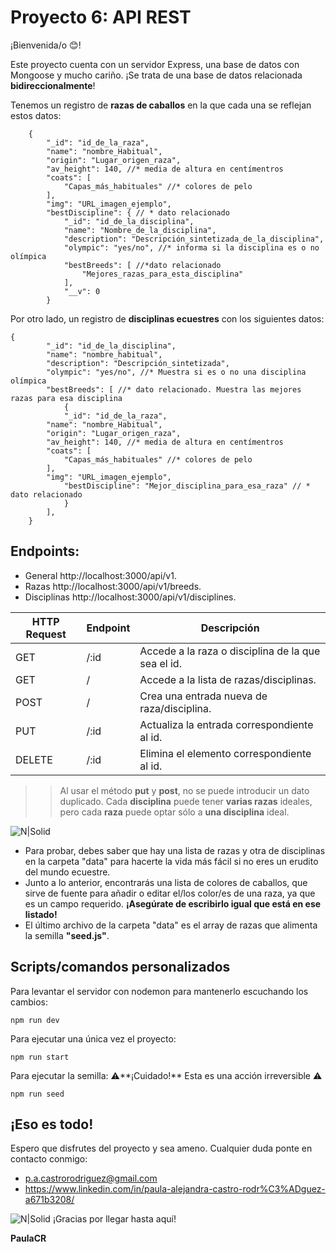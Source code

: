 # Proyecto 6: API REST

¡Bienvenida/o 😊!

Este proyecto cuenta con un servidor Express, una base de datos con Mongoose y mucho cariño.
¡Se trata de una base de datos relacionada **bidireccionalmente**!

Tenemos un registro de **razas de caballos** en la que cada una se reflejan estos datos:

```
    {
		"_id": "id_de_la_raza",
		"name": "nombre_Habitual",
		"origin": "Lugar_origen_raza",
		"av_height": 140, //* media de altura en centímentros
		"coats": [
			"Capas_más_habituales" //* colores de pelo
		],
		"img": "URL_imagen_ejemplo",
		"bestDiscipline": { // * dato relacionado
			"_id": "id_de_la_disciplina",
			"name": "Nombre_de_la_disciplina",
			"description": "Descripción_sintetizada_de_la_disciplina",
			"olympic": "yes/no", //* informa si la disciplina es o no olímpica
			"bestBreeds": [ //*dato relacionado
				"Mejores_razas_para_esta_disciplina"
			],
			"__v": 0
		}
```

Por otro lado, un registro de **disciplinas ecuestres** con los siguientes datos:

```
{
		"_id": "id_de_la_disciplina",
		"name": "nombre_habitual",
		"description": "Descripción_sintetizada",
		"olympic": "yes/no", //* Muestra si es o no una disciplina olímpica
		"bestBreeds": [ //* dato relacionado. Muestra las mejores razas para esa disciplina
			{
			"_id": "id_de_la_raza",
		"name": "nombre_Habitual",
		"origin": "Lugar_origen_raza",
		"av_height": 140, //* media de altura en centímentros
		"coats": [
			"Capas_más_habituales" //* colores de pelo
		],
		"img": "URL_imagen_ejemplo",
			"bestDiscipline": "Mejor_disciplina_para_esa_raza" // * dato relacionado
			}
		],
	}
```

## Endpoints:

- General http://localhost:3000/api/v1.
- Razas http://localhost:3000/api/v1/breeds.
- Disciplinas http://localhost:3000/api/v1/disciplines.

| HTTP Request | Endpoint | Descripción                                        |
| ------------ | -------- | -------------------------------------------------- |
| GET          | /:id     | Accede a la raza o disciplina de la que sea el id. |
| GET          | /        | Accede a la lista de razas/disciplinas.            |
| POST         | /        | Crea una entrada nueva de raza/disciplina.         |
| PUT          | /:id     | Actualiza la entrada correspondiente al id.        |
| DELETE       | /:id     | Elimina el elemento correspondiente al id.         |

> > Al usar el método **put** y **post**, no se puede introducir un dato duplicado. Cada **disciplina** puede tener **varias razas** ideales, pero cada **raza** puede optar sólo a **una disciplina** ideal.

![N|Solid](https://verdeyazul.diarioinformacion.com/wp-content/uploads/2021/10/horses-g4a417ec1c_1920-740x494.jpg)

- Para probar, debes saber que hay una lista de razas y otra de disciplinas en la carpeta "data" para hacerte la vida más fácil si no eres un erudito del mundo ecuestre.
- Junto a lo anterior, encontrarás una lista de colores de caballos, que sirve de fuente para añadir o editar el/los color/es de una raza, ya que es un campo requerido. **¡Asegúrate de escribirlo igual que está en ese listado!**
- El último archivo de la carpeta "data" es el array de razas que alimenta la semilla **"seed.js"**.

## Scripts/comandos personalizados

Para levantar el servidor con nodemon para mantenerlo escuchando los cambios:

```
npm run dev
```

Para ejecutar una única vez el proyecto:

```
npm run start
```

Para ejecutar la semilla:
⚠️**¡Cuidado!** Esta es una acción irreversible ⚠️

```
npm run seed
```

## ¡Eso es todo!

Espero que disfrutes del proyecto y sea ameno.
Cualquier duda ponte en contacto conmigo:

- p.a.castrorodriguez@gmail.com
- https://www.linkedin.com/in/paula-alejandra-castro-rodr%C3%ADguez-a671b3208/

![N|Solid](https://www.tiendahipicapinol.com/wp-content/uploads/2016/12/horse-1018835_1920.webp)
¡Gracias por llegar hasta aquí!

**PaulaCR**
